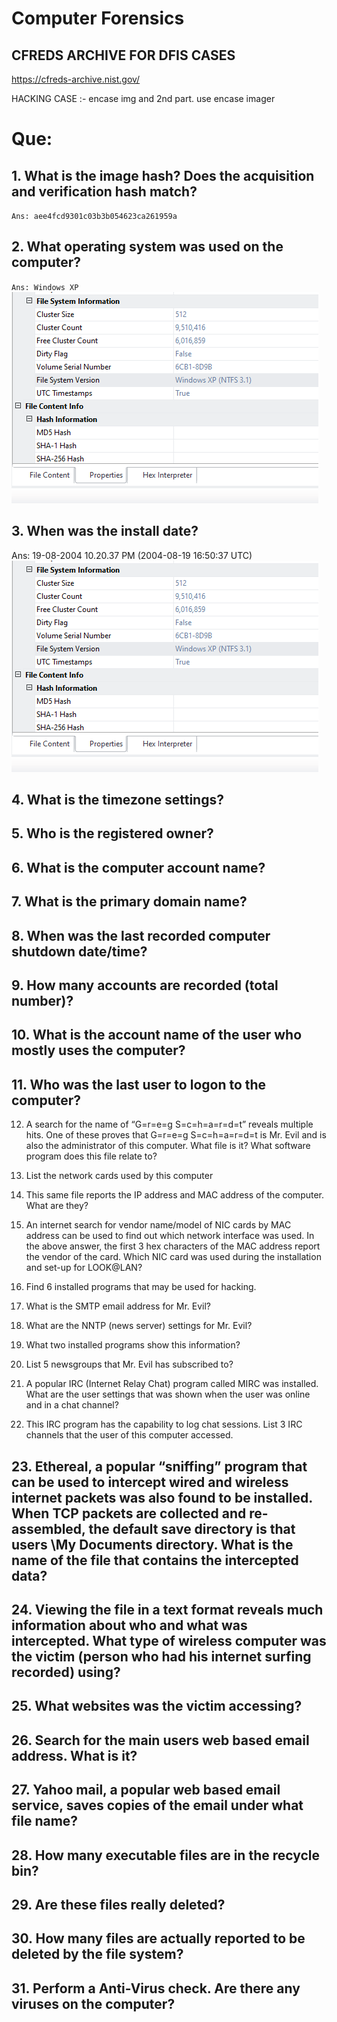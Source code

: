 # Computer Forensics

## CFREDS ARCHIVE FOR DFIS CASES
https://cfreds-archive.nist.gov/

HACKING CASE :- encase img and 2nd part. use encase imager
# Que:
## 1. What is the image hash? Does the acquisition and verification hash match?
`Ans: aee4fcd9301c03b3b054623ca261959a`
## 2. What operating system was used on the computer?
`Ans: Windows XP`
<img src='./HackerCase imgs/que2.png'></img>
## 3. When was the install date?
Ans: 19-08-2004 10.20.37 PM (2004-08-19 16:50:37 UTC)
<img src='./HackerCase imgs/que2.png'></img>
## 4. What is the timezone settings?

## 5. Who is the registered owner?

## 6. What is the computer account name?

## 7. What is the primary domain name?

## 8. When was the last recorded computer shutdown date/time?

## 9. How many accounts are recorded (total number)?

## 10. What is the account name of the user who mostly uses the computer?

## 11. Who was the last user to logon to the computer?

12. A search for the name of “G=r=e=g S=c=h=a=r=d=t” reveals multiple hits. One of these proves that G=r=e=g S=c=h=a=r=d=t is Mr. Evil and is also the administrator of this computer. What file is it? What software program does this file relate to?

13.  List the network cards used by this computer

14. This same file reports the IP address and MAC address of the computer. What are they?

15. An internet search for vendor name/model of NIC cards by MAC address can be used to find out which network interface was used. In the above answer, the first 3 hex characters of the MAC address report the vendor of the card. Which NIC card was used during the installation and set-up for LOOK@LAN?

16. Find 6 installed programs that may be used for hacking.

17. What is the SMTP email address for Mr. Evil?

18. What are the NNTP (news server) settings for Mr. Evil?

19. What two installed programs show this information?

20. List 5 newsgroups that Mr. Evil has subscribed to?

21. A popular IRC (Internet Relay Chat) program called MIRC was installed.  What are the user settings that was shown when the user was online and in a chat channel?

22. This IRC program has the capability to log chat sessions. List 3 IRC channels that the user of this computer accessed.

## 23. Ethereal, a popular “sniffing” program that can be used to intercept wired and wireless internet packets was also found to be installed. When TCP packets are collected and re-assembled, the default save directory is that users \My Documents directory. What is the name of the file that contains the intercepted data?
## 24. Viewing the file in a text format reveals much information about who and what was intercepted. What type of wireless computer was the victim (person who had his internet surfing recorded) using?

## 25. What websites was the victim accessing?

## 26. Search for the main users web based email address. What is it?

## 27. Yahoo mail, a popular web based email service, saves copies of the email under what file name?

## 28. How many executable files are in the recycle bin?

## 29. Are these files really deleted?

## 30. How many files are actually reported to be deleted by the file system?

## 31. Perform a Anti-Virus check. Are there any viruses on the computer?